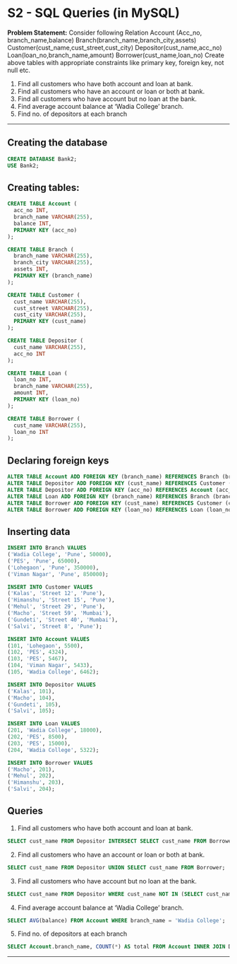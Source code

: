 # S2 - SQL Queries (in MySQL)

**Problem Statement:**
Consider following Relation
Account (Acc_no, branch_name,balance)
Branch(branch_name,branch_city,assets)
Customer(cust_name,cust_street,cust_city)
Depositor(cust_name,acc_no)
Loan(loan_no,branch_name,amount)
Borrower(cust_name,loan_no)
Create above tables with appropriate constraints like primary key,
foreign key, not null etc.
1. Find all customers who have both account and loan at bank.
2. Find all customers who have an account or loan or both at bank.
3. Find all customers who have account but no loan at the bank.
4. Find average account balance at ‘Wadia College’ branch.
5. Find no. of depositors at each branch

---

## Creating the database
```sql
CREATE DATABASE Bank2;
USE Bank2;

```

## Creating tables:

```sql
CREATE TABLE Account (
  acc_no INT,
  branch_name VARCHAR(255),
  balance INT,
  PRIMARY KEY (acc_no)
);

CREATE TABLE Branch (
  branch_name VARCHAR(255),
  branch_city VARCHAR(255),
  assets INT,
  PRIMARY KEY (branch_name)
);

CREATE TABLE Customer (
  cust_name VARCHAR(255),
  cust_street VARCHAR(255),
  cust_city VARCHAR(255),
  PRIMARY KEY (cust_name)
);

CREATE TABLE Depositor (
  cust_name VARCHAR(255),
  acc_no INT
);

CREATE TABLE Loan (
  loan_no INT,
  branch_name VARCHAR(255),
  amount INT,
  PRIMARY KEY (loan_no)
);

CREATE TABLE Borrower (
  cust_name VARCHAR(255),
  loan_no INT
);

```

## Declaring foreign keys

```sql
ALTER TABLE Account ADD FOREIGN KEY (branch_name) REFERENCES Branch (branch_name);
ALTER TABLE Depositor ADD FOREIGN KEY (cust_name) REFERENCES Customer (cust_name);
ALTER TABLE Depositor ADD FOREIGN KEY (acc_no) REFERENCES Account (acc_no);
ALTER TABLE Loan ADD FOREIGN KEY (branch_name) REFERENCES Branch (branch_name);
ALTER TABLE Borrower ADD FOREIGN KEY (cust_name) REFERENCES Customer (cust_name);
ALTER TABLE Borrower ADD FOREIGN KEY (loan_no) REFERENCES Loan (loan_no);

```

## Inserting data

```sql
INSERT INTO Branch VALUES
('Wadia College', 'Pune', 50000),
('PES', 'Pune', 65000),
('Lohegaon', 'Pune', 350000),
('Viman Nagar', 'Pune', 850000);

INSERT INTO Customer VALUES
('Kalas', 'Street 12', 'Pune'),
('Himanshu', 'Street 15', 'Pune'),
('Mehul', 'Street 29', 'Pune'),
('Macho', 'Street 59', 'Mumbai'),
('Gundeti', 'Street 40', 'Mumbai'),
('Salvi', 'Street 8', 'Pune');

INSERT INTO Account VALUES
(101, 'Lohegaon', 5500),
(102, 'PES', 4324),
(103, 'PES', 5467),
(104, 'Viman Nagar', 5433),
(105, 'Wadia College', 6462);

INSERT INTO Depositor VALUES
('Kalas', 101),
('Macho', 104),
('Gundeti', 105),
('Salvi', 105);

INSERT INTO Loan VALUES
(201, 'Wadia College', 18000),
(202, 'PES', 8500),
(203, 'PES', 15000),
(204, 'Wadia College', 5322);

INSERT INTO Borrower VALUES
('Macho', 201),
('Mehul', 202),
('Himanshu', 203),
('Salvi', 204);

```

## Queries

1. Find all customers who have both account and loan at bank.
```sql
SELECT cust_name FROM Depositor INTERSECT SELECT cust_name FROM Borrower;

```

2. Find all customers who have an account or loan or both at bank.
```sql
SELECT cust_name FROM Depositor UNION SELECT cust_name FROM Borrower;

```

3. Find all customers who have account but no loan at the bank.
```sql
SELECT cust_name FROM Depositor WHERE cust_name NOT IN (SELECT cust_name FROM Borrower);

```

4. Find average account balance at ‘Wadia College’ branch.
```sql
SELECT AVG(balance) FROM Account WHERE branch_name = 'Wadia College';

```

5. Find no. of depositors at each branch
```sql
SELECT Account.branch_name, COUNT(*) AS total FROM Account INNER JOIN Depositor ON Account.acc_no = Depositor.acc_no GROUP BY branch_name;

```

---
